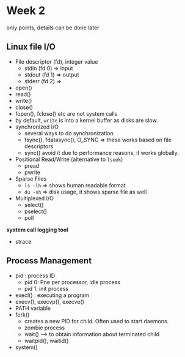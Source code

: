 # Week 2
only points, details can be done later

## Linux file I/O
* File descriptor (fd), integer value
    * stdin (fd 0) => input
    * stdout (fd 1) => output
    * stderr (fd 2) => 
* open()
* read()
* write()
* close()
* fopen(), fclose() etc are not system calls
* by default, `write` is into a kernel buffer as disks are slow.
* synchronized I/O
    * several ways to do synchronization
    * fsync(), fdatasync(), O_SYNC => these works based on file descriptors
    * sync() avoid it due to performance reasons, it works globally.
* Positional Read/Write (alternative to `lseek`)
    * pread
    * pwrite
* Sparse Files
    * `ls -lh` => shows human readable format
    * `du -sh` => disk usage, it shows sparse file as well
* Multiplexed I/O
    * select()
    * pselect()
    * poll

**system call logging tool**

* strace

## Process Management

* pid : process ID
    * pid 0: Pne per processor, idle process
    * pid 1: init process
* execl() : executing a program
* execv(), execvp(), execve()
* PATH variable
* fork()
    * creates a new PID for child. Often used to start daemons.
    * zombie process
    * wait() --> to obtain information about terminated child
    * waitpid(), waitid()
* system()    
